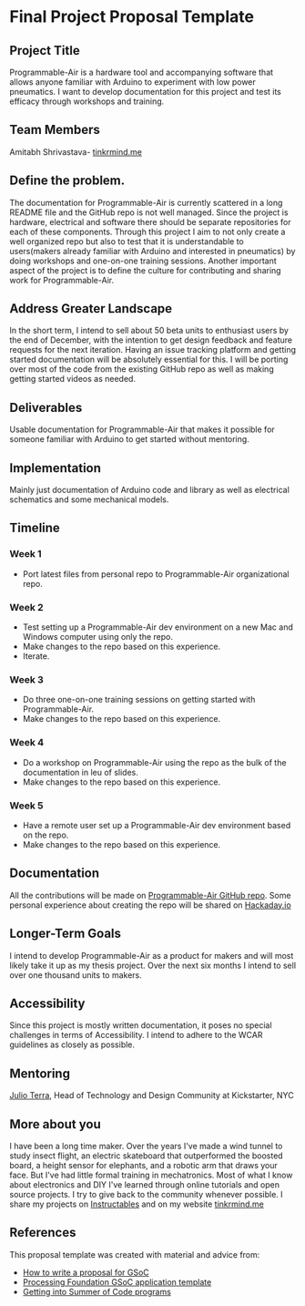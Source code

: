 # Final Project Proposal Template

## Project Title

Programmable-Air is a hardware tool and accompanying software that allows anyone familiar with Arduino to experiment with low power pneumatics. I want to develop documentation for this project and test its efficacy through workshops and training.

## Team Members

Amitabh Shrivastava- [tinkrmind.me](tinkrmind.me)

## Define the problem.

The documentation for Programmable-Air is currently scattered in a long README file and the GitHub repo is not well managed. Since the project is hardware, electrical and software there should be separate repositories for each of these components. Through this project I aim to not only create a well organized repo but also to test that it is understandable to users(makers already familiar with Arduino and interested in pneumatics) by doing workshops and one-on-one training sessions. Another important aspect of the project is to define the culture for contributing and sharing work for Programmable-Air.

## Address Greater Landscape

In the short term, I intend to sell about 50 beta units to enthusiast users by the end of December, with the intention to get design feedback and feature requests for the next iteration. Having an issue tracking platform and getting started documentation will be absolutely essential for this. I will be porting over most of the code from the existing GitHub repo as well as making getting started videos as needed.

## Deliverables

Usable documentation for Programmable-Air that makes it possible for someone familiar with Arduino to get started without mentoring.

## Implementation

Mainly just documentation of Arduino code and library as well as electrical schematics and some mechanical models.

## Timeline

### Week 1

- Port latest files from personal repo to Programmable-Air organizational repo.

### Week 2

- Test setting up a Programmable-Air dev environment on a new Mac and Windows computer using only the repo.
- Make changes to the repo based on this experience.
- Iterate.

### Week 3

- Do three one-on-one training sessions on getting started with Programmable-Air.
- Make changes to the repo based on this experience.

### Week 4

- Do a workshop on Programmable-Air using the repo as the bulk of the documentation in leu of slides.
- Make changes to the repo based on this experience.

### Week 5

- Have a remote user set up a Programmable-Air dev environment based on the repo.
- Make changes to the repo based on this experience.


## Documentation

All the contributions will be made on [Programmable-Air GitHub repo](github.com/programmable-air). Some personal experience about creating the repo will be shared on [Hackaday.io](hackaday.io/tinkrmind)

## Longer-Term Goals

I intend to develop Programmable-Air as a product for makers and will most likely take it up as my thesis project. Over the next six months I intend to sell over one thousand units to makers.

## Accessibility

Since this project is mostly written documentation, it poses no special challenges in terms of Accessibility. I intend to adhere to the WCAR guidelines as closely as possible.

## Mentoring

[Julio Terra](https://www.linkedin.com/in/julioterra/), Head of Technology and Design Community at Kickstarter, NYC

## More about you

I have been a long time maker. Over the years I've made a wind tunnel to study insect flight, an electric skateboard that outperformed the boosted board, a height sensor for elephants, and a robotic arm that draws your face. But I've had little formal training in mechatronics. Most of what I know about electronics and DIY I've learned through online tutorials and open source projects. I try to give back to the community whenever possible. I share my projects on [Instructables](instructables.com/users/tinkrmind) and on my website [tinkrmind.me](tinkrmind.me)

## References

This proposal template was created with material and advice from:

- [How to write a proposal for GSoC](http://teom.org/blog/kde/how-to-write-a-kick-ass-proposal-for-google-summer-of-code/)
- [Processing Foundation GSoC application template](https://docs.google.com/document/d/1UFcWh2IWqhICh4YIFNwtKUaWWXifaBB67rjPxbYzjbE/edit)
- [Getting into Summer of Code programs](http://exploreshaifali.github.io/2015/06/08/getting-into-summer-of-code-programs/)
